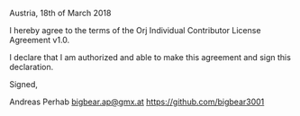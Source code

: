 Austria, 18th of March 2018

I hereby agree to the terms of the Orj Individual Contributor License
Agreement v1.0.

I declare that I am authorized and able to make this agreement and sign this
declaration.

Signed,

Andreas Perhab bigbear.ap@gmx.at https://github.com/bigbear3001

